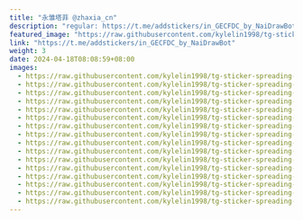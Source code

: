 ```yaml
---
title: "永雏塔菲 @zhaxia_cn"
description: "regular: https://t.me/addstickers/in_GECFDC_by_NaiDrawBot"
featured_image: "https://raw.githubusercontent.com/kylelin1998/tg-sticker-spreading-worldwide-images/main/img/48b761b1-d12d-4e73-9247-083b38817a35.jpg"
link: "https://t.me/addstickers/in_GECFDC_by_NaiDrawBot"
weight: 3
date: 2024-04-18T08:08:59+08:00
images:
  - https://raw.githubusercontent.com/kylelin1998/tg-sticker-spreading-worldwide-images/main/img/48b761b1-d12d-4e73-9247-083b38817a35.jpg
  - https://raw.githubusercontent.com/kylelin1998/tg-sticker-spreading-worldwide-images/main/img/cbe57c63-32aa-4d93-b204-66d6cceda0ca.jpg
  - https://raw.githubusercontent.com/kylelin1998/tg-sticker-spreading-worldwide-images/main/img/fe408432-a2d3-49a0-8789-365bd0d54546.jpg
  - https://raw.githubusercontent.com/kylelin1998/tg-sticker-spreading-worldwide-images/main/img/7a671b6b-4af1-4c08-8c92-b4e97eb66d13.jpg
  - https://raw.githubusercontent.com/kylelin1998/tg-sticker-spreading-worldwide-images/main/img/99823ebc-54dc-4fd4-86e1-2c2ee5ab7d0d.jpg
  - https://raw.githubusercontent.com/kylelin1998/tg-sticker-spreading-worldwide-images/main/img/245ee7cf-8099-4743-8a25-bae4d3aba699.jpg
  - https://raw.githubusercontent.com/kylelin1998/tg-sticker-spreading-worldwide-images/main/img/f46229c8-4ffc-4e57-9769-112f4b0a48a9.jpg
  - https://raw.githubusercontent.com/kylelin1998/tg-sticker-spreading-worldwide-images/main/img/8b8925e8-b057-4683-a078-a4f84522cbdf.jpg
  - https://raw.githubusercontent.com/kylelin1998/tg-sticker-spreading-worldwide-images/main/img/2ca7e8be-62bc-477f-a73e-d0b4073c0dc6.jpg
  - https://raw.githubusercontent.com/kylelin1998/tg-sticker-spreading-worldwide-images/main/img/d920132c-f24f-4e8f-ae71-74b0f98c7663.jpg
  - https://raw.githubusercontent.com/kylelin1998/tg-sticker-spreading-worldwide-images/main/img/74346ee5-1e7d-436b-ad66-a77a12273573.jpg
  - https://raw.githubusercontent.com/kylelin1998/tg-sticker-spreading-worldwide-images/main/img/49080a50-f9ad-4c42-89ae-af9032a7162f.jpg
  - https://raw.githubusercontent.com/kylelin1998/tg-sticker-spreading-worldwide-images/main/img/e28ba758-b795-4805-9676-e83dd42ce76b.jpg
  - https://raw.githubusercontent.com/kylelin1998/tg-sticker-spreading-worldwide-images/main/img/57e17ad4-128f-4073-b67d-db6984b7a104.jpg
  - https://raw.githubusercontent.com/kylelin1998/tg-sticker-spreading-worldwide-images/main/img/22912eac-f07d-4891-acae-7541ff1bcac2.jpg
  - https://raw.githubusercontent.com/kylelin1998/tg-sticker-spreading-worldwide-images/main/img/85202bb5-871d-46fd-aea8-9dd268556c22.jpg
---
```

